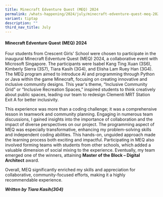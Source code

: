 ```yaml
---
title: Minecraft Edventure Quest (MEQ) 2024
permalink: /whats-happening/2024/july/minecraft-edventure-quest-meq-2024/
variant: tiptap
description: ""
third_nav_title: July
---
```

<h4><strong>Minecraft Edventure Quest (MEQ) 2024</strong></h4>
<p>Four students from Crescent Girls' School were chosen to participate in
the inaugural Minecraft Edventure Quest (MEQ) 2024, a collaborative event
with Microsoft Singapore. The participants were Isabel Kang Ting Xuan (3S6),
Kimberly Sierra (3S7), Tiara Kasih (3G4), and Elisha Lam Ruey Han (3G4).
The MEQ program aimed to introduce AI and programming through Python or
Java within the game Minecraft, focusing on creating innovative and inclusive
community designs. This year's theme, “Inclusive Community Grid” or “Inclusive
Recreation Spaces,” inspired students to think creatively about public
spaces, leading our team to redesign Clementi MRT Station Exit A for better
inclusivity.</p>
<p>This experience was more than a coding challenge; it was a comprehensive
lesson in teamwork and community planning. Engaging in numerous team discussions,
I gained insights into the importance of collaboration and the impact of
diverse perspectives on our project. The programming aspect of MEQ was
especially transformative, enhancing my problem-solving skills and independent
coding abilities. This hands-on, unguided approach made the learning process
both exciting and impactful. Participating in MEQ also involved forming
teams with students from other schools, which added a valuable dimension
of social mixing to the experience. Eventually, my team emerged one of
the winners, attaining <strong>Master of the Block – Digital Architect</strong> award.</p>
<p>Overall, MEQ significantly enriched my skills and appreciation for collaborative,
community-focused efforts, making it a highly recommendable experience.</p>
<p></p>
<p><strong><em>Written by Tiara Kasih(3G4)</em></strong>
</p>
<p></p>